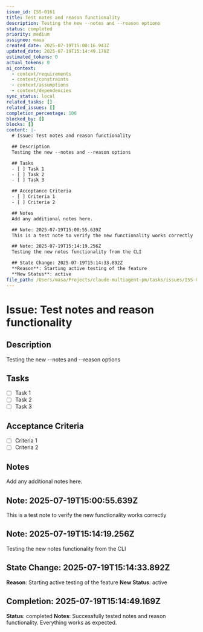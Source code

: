 ```yaml
---
issue_id: ISS-0161
title: Test notes and reason functionality
description: Testing the new --notes and --reason options
status: completed
priority: medium
assignee: masa
created_date: 2025-07-19T15:00:16.943Z
updated_date: 2025-07-19T15:14:49.170Z
estimated_tokens: 0
actual_tokens: 0
ai_context:
  - context/requirements
  - context/constraints
  - context/assumptions
  - context/dependencies
sync_status: local
related_tasks: []
related_issues: []
completion_percentage: 100
blocked_by: []
blocks: []
content: |-
  # Issue: Test notes and reason functionality

  ## Description
  Testing the new --notes and --reason options

  ## Tasks
  - [ ] Task 1
  - [ ] Task 2
  - [ ] Task 3

  ## Acceptance Criteria
  - [ ] Criteria 1
  - [ ] Criteria 2

  ## Notes
  Add any additional notes here.

  ## Note: 2025-07-19T15:00:55.639Z
  This is a test note to verify the new functionality works correctly

  ## Note: 2025-07-19T15:14:19.256Z
  Testing the new notes functionality from the CLI

  ## State Change: 2025-07-19T15:14:33.892Z
  **Reason**: Starting active testing of the feature
  **New Status**: active
file_path: /Users/masa/Projects/claude-multiagent-pm/tasks/issues/ISS-0161-test-notes-and-reason-functionality.md
---
```


# Issue: Test notes and reason functionality

## Description
Testing the new --notes and --reason options

## Tasks
- [ ] Task 1
- [ ] Task 2
- [ ] Task 3

## Acceptance Criteria
- [ ] Criteria 1
- [ ] Criteria 2

## Notes
Add any additional notes here.

## Note: 2025-07-19T15:00:55.639Z
This is a test note to verify the new functionality works correctly

## Note: 2025-07-19T15:14:19.256Z
Testing the new notes functionality from the CLI

## State Change: 2025-07-19T15:14:33.892Z
**Reason**: Starting active testing of the feature
**New Status**: active

## Completion: 2025-07-19T15:14:49.169Z
**Status**: completed
**Notes**: Successfully tested notes and reason functionality. Everything works as expected.

